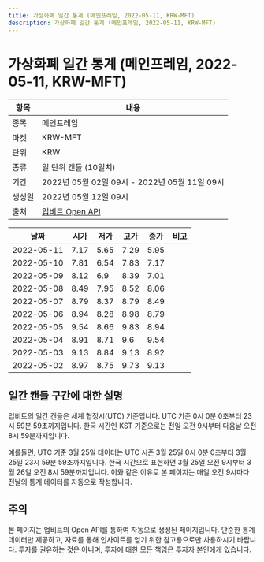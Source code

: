 ```yaml
---
title: 가상화폐 일간 통계 (메인프레임, 2022-05-11, KRW-MFT)
description: 가상화폐 일간 통계 (메인프레임, 2022-05-11, KRW-MFT)
---
```



가상화폐 일간 통계 (메인프레임, 2022-05-11, KRW-MFT)
===

|항목|내용|
|--|--|
|종목|메인프레임|
|마켓|KRW-MFT|
|단위|KRW|
|종류|일 단위 캔들 (10일치)|
|기간|2022년 05월 02일 09시 - 2022년 05월 11일 09시|
|생성일|2022년 05월 12일 09시|
|출처|[업비트 Open API](https://docs.upbit.com)|


|날짜|시가|저가|고가|종가|비고|
|--|--|--|--|--|--|
|2022-05-11|7.17|5.65|7.29|5.95|    |
|2022-05-10|7.81|6.54|7.83|7.17|    |
|2022-05-09|8.12|6.9|8.39|7.01|    |
|2022-05-08|8.49|7.95|8.52|8.06|    |
|2022-05-07|8.79|8.37|8.79|8.49|    |
|2022-05-06|8.94|8.28|8.98|8.79|    |
|2022-05-05|9.54|8.66|9.83|8.94|    |
|2022-05-04|8.91|8.71|9.6|9.54|    |
|2022-05-03|9.13|8.84|9.13|8.92|    |
|2022-05-02|8.97|8.75|9.73|9.13|    |


일간 캔들 구간에 대한 설명
---


업비트의 일간 캔들은 세계 협정시(UTC) 기준입니다. 
UTC 기준 0시 0분 0초부터 23시 59분 59초까지입니다. 
한국 시간인 KST 기준으로는 전일 오전 9시부터 다음날 오전 8시 59분까지입니다. 


예를들면, UTC 기준 3월 25일 데이터는 UTC 시준 3월 25일 0시 0분 0초부터 3월 25일 23시 59분 59초까지입니다. 
한국 시간으로 표현하면 3월 25일 오전 9시부터 3월 26일 오전 8시 59분까지입니다. 
이와 같은 이유로 본 페이지는 매일 오전 9시마다 전날의 통계 데이터를 자동으로 작성합니다. 


주의
---


본 페이지는 업비트의 Open API를 통하여 자동으로 생성된 페이지입니다. 
단순한 통계 데이터만 제공하고, 자료를 통해 인사이트를 얻기 위한 참고용으로만 사용하시기 바랍니다. 
투자를 권유하는 것은 아니며, 투자에 대한 모든 책임은 투자자 본인에게 있습니다. 
